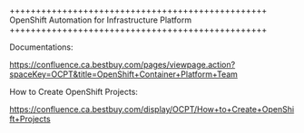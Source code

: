 +++++++++++++++++++++++++++++++++++++++++++++++++
OpenShift Automation for Infrastructure Platform
+++++++++++++++++++++++++++++++++++++++++++++++++

Documentations:

https://confluence.ca.bestbuy.com/pages/viewpage.action?spaceKey=OCPT&title=OpenShift+Container+Platform+Team

How to Create OpenShift Projects:

https://confluence.ca.bestbuy.com/display/OCPT/How+to+Create+OpenShift+Projects


